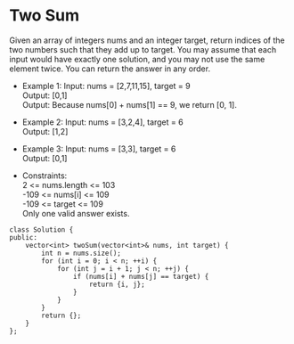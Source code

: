 # Two Sum
Given an array of integers nums and an integer target, return indices of the two numbers such that they add up to target.
You may assume that each input would have exactly one solution, and you may not use the same element twice.
You can return the answer in any order.

 
- Example 1:
Input: nums = [2,7,11,15], target = 9<br/>
Output: [0,1]<br/>
Output: Because nums[0] + nums[1] == 9, we return [0, 1].<br/>
- Example 2:
Input: nums = [3,2,4], target = 6<br/>
Output: [1,2]<br/>
- Example 3:
Input: nums = [3,3], target = 6<br/>
Output: [0,1]<br/>
 
- Constraints:<br/>
2 <= nums.length <= 103<br/>
-109 <= nums[i] <= 109<br/>
-109 <= target <= 109<br/>
Only one valid answer exists.

```
class Solution {
public:
    vector<int> twoSum(vector<int>& nums, int target) {
        int n = nums.size();
        for (int i = 0; i < n; ++i) {
            for (int j = i + 1; j < n; ++j) {
                if (nums[i] + nums[j] == target) {
                    return {i, j};
                }
            }
        }
        return {};
    }
};

```
